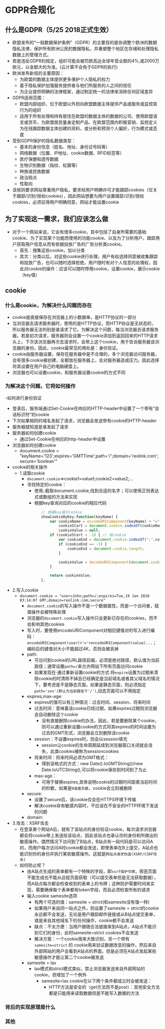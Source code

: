 # GDPR合规化

## 什么是GDPR（5/25 2018正式生效）

- 欧盟发布的“一般数据保护条例”（GDPR）的主要目的是协调整个欧洲的数据隐私法律，保护所有欧洲公民的数据隐私，并重塑整个地区在存储和处理隐私数据上的管理方式。
- 若是违反GDPR的规定，组织可能会被罚款高达全球年营业额的4%,或2000万欧元，以金额大的为准。(云计算不会免于GDPR的执行)
- 欧洲发布新规的主要原因：
  - 为欧盟的数据主体提供更多保护个人隐私的权力
  - 基于隐私保护加强服务提供者与他们所服务的人之间的信任
  - 为企业提供明确的法律框架，通过制定统一的法律来消除任何区域差异
- GDPR适用范围：
  - 欧盟内部组织、位于欧盟以外但向欧盟数据主体提供产品或服务或监控其行为的组织
  - 适用于所有处理和持有居住在欧盟的数据主体的数据的公司、使用欧盟语言或货币，为欧盟居民量身定制产品、在欧盟范围内积极营销、监控定义为在线跟踪数据主体创建的资料，或分析和预测个人偏好，行为模式或态度
- 受到GDPR保护的隐私数据类型：
  - 基本的身份信息（姓名、地址、身份证号码等）
  - 网络数据（位置、IP地址、cookie数据、RFID标签等）
  - 医疗保健和遗传数据
  - 生物识别数据（指纹、虹膜等）
  - 种族或民族数据
  - 政治观点
  - 性取向
- 该规则要求网站尊重用户隐私，要求经用户明确许可才能跟踪cookies（仅关于跟踪/识别/授权cookies），因此网站想要为用户设置跟踪/识别/授权cookies，必须征得用户明确同意，网站才能设置cookie

## 为了实现这一需求，我们应该怎么做

- 对于一个网站来说，它会有很多cookie，其中包括了自身所需要的基础cookie、为了实现某个功能而使用的功能cookie、以及为了分析用户，跟踪用户获取用户信息从而有依据投放广告的广告分析类cookie。
  - 首先：搜集这些cookie，加以分类
  - 其次：分类以后，对这些cookie进行处理，用户有权选择同意被收集跟踪和投放广告，也可以随时选择拒绝，用户随时有对个人信息的处理权，因此对cookie的操作：应该可以随时停用cookie，设置cookie，展示cookie（key值）

## cookie

### 什么是cookie，为解决什么问题而存在

- cookie是直接保存在浏览器上的小数据串，是HTTP协议的一部分
- 当浏览器去请求服务器时，使用的是HTTP协议，而HTTP协议是无状态的，所以服务器无法判别是谁请求了它。为解决这个问题，每当浏览器去请求服务器，若是初次请求，服务器则会设置一个cookie添加到返回回来的HTTP请求头上，下次该浏览器再次去请求时，会带上这个cookie，用于告诉服务器该浏览器的身份。因此，cookie最常见的用处是：身份验证。
- cookie由服务器设置，保存在服务器中是不合理的，多个浏览器访问服务器，会有很多cookie被创建，全都放在服务器上，会对服务器造成压力。因此选择将其设置在用户自己的电脑硬盘上。
- 浏览器也可以设置cookie，和服务器设置cookie的方式不同

### 为解决这个问题，它将如何操作

-如何进行身份验证
  - 登录后，服务端通过Set-Cookie在响应的HTTP-header中设置了一个带有“会话标识符”的cookie
  - 下次如果相同的域名发起了请求，浏览器会发送带有cookie的HTTP-header
  - 服务器就知道是谁发起了请求
- 服务器如何创建cookie
  - 通过Set-Cookie在响应的http-header中设置
- 浏览器如何创建cookie
  - document.cookie = "keyName='123';expires='GMTTime';path='/';domain='reolink.com';secure='boolean'"
- cookie的相关操作
  - 1.读取cookie
    - `document.cookie`=>cookie1=value1;cookie2=value2;...
    - 寻找特定的cookie：
      - 使用`;`截取document.cookie,找到合适的名字；可以使用正则表达式或数组的方法来实现
      - 根据key查询对应的cookie的相应代码
         ```js
            // 根据key展示cookie
            showCookieByKey:function(keyName) {
                var cookieName = encodeURIComponent(keyName) + "=",
                    cookieStart = document.cookie.indexOf(cookieName),
                    cookieValue = null;
                if (cookieStart > -1) { // 有cookie
                    var cookieEnd = document.cookie.indexOf(";",cookieStart); // cookieStart: indexOf检索“；”的起始位置
                    if (cookieEnd == -1) {
                        cookieEnd = document.cookie.length;
                    }

                    cookieValue = decodeURIComponent(document.cookie.substring(cookieStart + cookieName.length, cookieEnd));
                }

                return cookieValue;
            },
         ```
- 2.写入cookie
  - `document.cookie = "user=John;path=/;expires=Tue,19 Jan 2018 03:14:07 GMT;domain=reolink.com;secure"`
    - `document.cookie`的写入操作不是一个数据属性，而是一个访问者，赋值操作会被特殊处理
    - 浏览器的`document.cookie`写入操作只会更新已存在的cookies，而不会影响其他cookies
    - 写入时，要使用encodeURIComponent对相应键值对的写入进行编码：`encodeURIComponent(user)+'='+encodeURIComponent(value)...`；编码后的键值对大小不能超过4K，否则会被丢掉
    - path:
      - 可访问到cookie的URL路径前缀，必须是绝对路径，默认值为当前路径；通常设置`path=/`来允许网站下所有页面访问cookie
      - 如果发现在·通过重新设置cookie的方式·将`expire`设置为过期来清除cookie的时清除不掉且已经确定是当前域名或者其父域名的情况下，要考虑是不是静态页面，如果是静态页面，则必须指定`path='xxx'(默认为当前路径下'/')`,动态页面可以不用指定
    - expires,max-age:
      - expires的值可以有三种情况：过去时间、session、将来时间
      - 过去时间：意味着该cookie已经过期，如果expires过期则浏览器会自动删除这个cookie
        - 没有直接删除cookie的办法，因此，若是要删除某个cookie，则可以通过重新设置cookie的方式将其expires的时间设置为过去的GMT形式，浏览器会立刻删除该cookie
      - session：不设置expires时，则会以session填充
        - session让cookie的生命周期延续到浏览器窗口关闭就会消失，此类cookies被称为sessioncookies
      - 将来时间：将来时间必须为GMT格式：
        - 得到该格式的方式：new Date().toGMTString()/new Date.toUTCString(),可以将cookie保存到时间到了为止
      - max-age：
        - 可用于替换expires,具体说明cookie的过期时间距离当前时间的秒数，如果是`0或者负数`，cookie会立刻被删除
    - secure:
      - 设置了secure后，该cookie仅会在HTTPS环境下传输
      - 解决cookie存有敏感内容时，不应该在不安全的HTTP环境下发送的问题
    - domain:
- 3.攻击：XSRF攻击
  - 在登录某个网站A后，就有了该站点的身份验证cookie，每次请求浏览器都会将cookie带上发送给该站点，因此该站点也承认你的身份和所做出的敏感操作。偶然情况下访问到了B站点，B站点有一段代码是可以访问A的，而用户每次访问A时cookie都会发送，即使表单在B上提交，A站点也能识别你的身份并执行某些敏感操作。这就是`跨站点请求伪造(XSRF/CSRF攻击)`
  - 如何防止呢？
    - 由A站点生成的表单都有一个特殊的字段，即`xsrf保护令牌`，邪恶页面不能生成也不能从远程页面获取（可以提交表单但是无法获取数据），而A站点每次都会检查收到的表单上的令牌；这种防护需要时间来实现，需要确保每个表单都有token字段，而且必须检查所有的请求
    - 输入cookie samesite选项
      - 有两个可选的值：samesite = strict(和samesite没有值一样)
      - 如果用户来自同一站点之外，则设置了samesite = strict的cookie永远都不会发送，无论是用户跟踪邮件链接或从B站点提交表单，或是来自其他域名下的任何操作，cookie都不会发送
      - 缺点：不太方便：当用户跟随合法链接来到A站点，A站点不能识别它们的身份，此时samesite=strict cookies不会发送
      - 解决方案：一个cookie用来大致识别，另一个带有`samesite=strict` 的 cookie用来验证数据改变的操作，然后来自外部网站的用户会看到A站点的界面，但是必须在A站点发起某些敏感操作才能让第二个cookie被发送
    - samesite = lax
      - lax模式和strict模式类似，禁止浏览器发送来自外部网站的cookie，但增加了一个例外
        - samesite=lax cookie在以下两个条件都成立时会被发送：
          - HTTP方法是安全的（get方法而不是post）：其他安全方法都是只能用来读取数据但是不能写入数据的方法

### 背后的实现原理是什么

### 其他